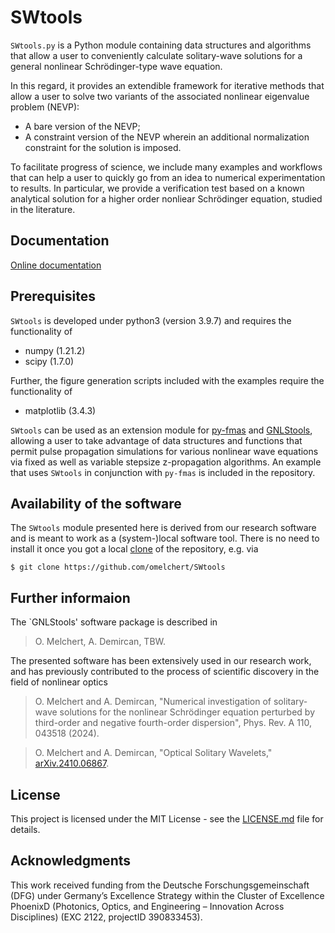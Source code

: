 
# SWtools 

`SWtools.py` is a Python module containing data structures and algorithms that
allow a user to conveniently calculate solitary-wave solutions for a general
nonlinear Schrödinger-type wave equation.

In this regard, it provides an extendible framework for iterative methods that
allow a user to solve two variants of the associated nonlinear eigenvalue
problem (NEVP):

* A bare version of the NEVP;
* A constraint version of the NEVP wherein an additional normalization constraint for the solution is imposed.


To facilitate progress of science, we include many examples and workflows that
can help a user to quickly go from an idea to numerical experimentation to
results. In particular, we provide a verification test based on a known
analytical solution for a higher order nonliear Schrödinger equation, studied
in the literature.


## Documentation

<a href="https://omelchert.github.io//SWtools/doc/html/SWtools.html">Online documentation</a>

## Prerequisites

`SWtools` is developed under python3 (version 3.9.7) and requires the
functionality of 

* numpy (1.21.2)
* scipy (1.7.0)

Further, the figure generation scripts included with the examples require the
functionality of

* matplotlib (3.4.3)

`SWtools` can be used as an extension module for
[py-fmas](https://github.com/omelchert/py-fmas) and
[GNLStools](https://github.com/omelchert/GNLStools.git), allowing a user to
take advantage of data structures and functions that permit pulse propagation
simulations for various nonlinear wave equations via fixed as well as variable
stepsize z-propagation algorithms. An example that uses `SWtools` in
conjunction with `py-fmas` is included in the repository.


## Availability of the software

The `SWtools` module presented here is derived from our research software and
is meant to work as a (system-)local software tool. There is no need to install
it once you got a local
[clone](https://help.github.com/en/github/creating-cloning-and-archiving-repositories/cloning-a-repository)
of the repository, e.g. via

``$ git clone https://github.com/omelchert/SWtools``


## Further informaion

The `GNLStools' software package is described in 

> O. Melchert, A. Demircan, TBW. 

The presented software has been extensively used in our research work, and has
previously contributed to the process of scientific discovery in the field of
nonlinear optics

> O. Melchert and A. Demircan, "Numerical investigation of solitary-wave solutions for the nonlinear Schrödinger equation perturbed by third-order and negative fourth-order dispersion", Phys. Rev. A 110, 043518 (2024). 

> O. Melchert and A. Demircan, "Optical Solitary Wavelets," [arXiv.2410.06867](https://doi.org/10.48550/arXiv.2410.06867).


## License 

This project is licensed under the MIT License - see the
[LICENSE.md](LICENSE.md) file for details.

## Acknowledgments

This work received funding from the Deutsche Forschungsgemeinschaft  (DFG)
under Germany’s Excellence Strategy within the Cluster of Excellence PhoenixD
(Photonics, Optics, and Engineering – Innovation Across Disciplines) (EXC 2122,
projectID 390833453).
